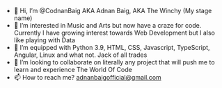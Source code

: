 - 👋 Hi, I’m @CodnanBaig AKA Adnan Baig, AKA The Winchy (My stage name)
- 👀 I’m interested in Music and Arts but now have a craze for code. Currently I have growing interest towards Web Development but I also like playing with Data
- 🌱 I’m equipped with Python 3.9, HTML, CSS, Javascript, TypeScript, Angular, Linux and what not. Jack of all trades
- 💞️ I’m looking to collaborate on literally any project that will push me to learn and experience The World Of Code
- 📫 How to reach me? adnanbaigofficial@gmail.com

<!---
CodnanBaig/CodnanBaig is a ✨ special ✨ repository because its `README.md` (this file) appears on your GitHub profile.
You can click the Preview link to take a look at your changes.
--->
